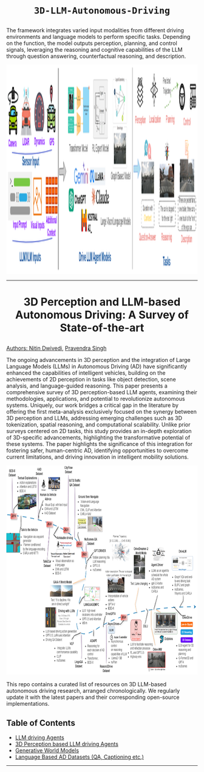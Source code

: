 # <p align=center>`3D-LLM-Autonomous-Driving`<br>
The framework integrates varied input modalities from different driving environments and language models to perform specific tasks. Depending on the function, the model outputs perception, planning, and control signals, leveraging the reasoning and cognitive capabilities of the LLM through question answering, counterfactual reasoning, and description.


</p>

<p align="center">
<img src="/Paradigm.drawio.png" width="900" height="550"/>
<p>


<hr />

# <p align=center>3D Perception and LLM-based Autonomous Driving: A Survey of State-of-the-art <a href="https://medium.com/@pranavs_chib/end-to-end-autonomous-driving-using-deep-learning-8a94ecb3bb6b">

Authors: [Nitin Dwivedi](https://github.com/), [Pravendra Singh](https://scholar.google.com/citations?user=YwDTxJMAAAAJ&hl=en)</p>
The ongoing advancements in 3D perception and the integration of Large Language Models (LLMs) in Autonomous Driving (AD) have significantly enhanced the capabilities of intelligent vehicles, building on the achievements of 2D perception in tasks like object detection, scene analysis, and language-guided reasoning. This paper presents a comprehensive survey of 3D perception-based LLM agents, examining their methodologies, applications, and potential to revolutionize autonomous systems. Uniquely, our work bridges a critical gap in the literature by offering the first meta-analysis exclusively focused on the synergy between 3D perception and LLMs, addressing emerging challenges such as 3D tokenization, spatial reasoning, and computational scalability. Unlike prior surveys centered on 2D tasks, this study provides an in-depth exploration of 3D-specific advancements, highlighting the transformative potential of these systems. The paper highlights the significance of this integration for fostering safer, human-centric AD, identifying opportunities to overcome current limitations, and driving innovation in intelligent mobility solutions.

<p align="center">
<img src="/drivellm_timeline.drawio.png" width="900" height="550"/>
<p>


This repo contains a curated list of resources on 3D LLM-based autonomous driving research, arranged chronologically. We regularly update it with the latest papers and their corresponding open-source implementations.

## Table of Contents

- [LLM driving Agents](#LEARNING-APPROACHES)
- [3D Perception based LLM driving Agents](#EXPLAINABILITY)
- [Generative World Models](#EVALUATION)
- [Language Based AD Datasets (QA, Captioning etc.)](#SAFETY)
<hr />
